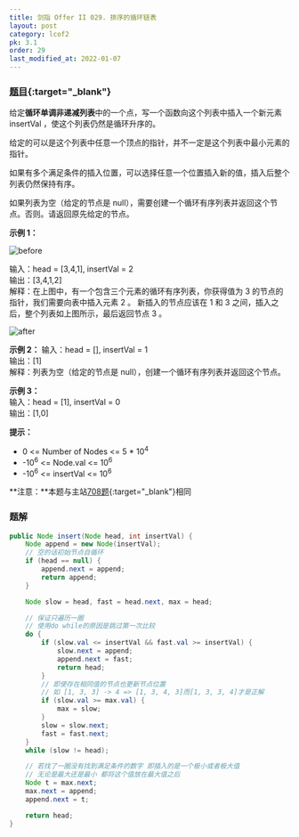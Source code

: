```yaml
---
title: 剑指 Offer II 029. 排序的循环链表
layout: post
category: lcof2
pk: 3.1
order: 29
last_modified_at: 2022-01-07
---
```


### [题目](https://leetcode-cn.com/problems/4ueAj6/){:target="_blank"}

给定**循环单调非递减列表**中的一个点，写一个函数向这个列表中插入一个新元素insertVal ，使这个列表仍然是循环升序的。

给定的可以是这个列表中任意一个顶点的指针，并不一定是这个列表中最小元素的指针。

如果有多个满足条件的插入位置，可以选择任意一个位置插入新的值，插入后整个列表仍然保持有序。

如果列表为空（给定的节点是 null），需要创建一个循环有序列表并返回这个节点。否则。请返回原先给定的节点。

**示例 1：**

![before]({{site.cdn}}/assets/3/029/example_1_before_65p.jpg)

输入：head = [3,4,1], insertVal = 2  
输出：[3,4,1,2]  
解释：在上图中，有一个包含三个元素的循环有序列表，你获得值为 3 的节点的指针，我们需要向表中插入元素 2 。
新插入的节点应该在 1 和 3 之间，插入之后，整个列表如上图所示，最后返回节点 3 。

![after]({{site.cdn}}/assets/3/029/example_1_after_65p.jpg)


**示例 2：**
输入：head = [], insertVal = 1  
输出：[1]  
解释：列表为空（给定的节点是 null），创建一个循环有序列表并返回这个节点。

**示例 3：**  
输入：head = [1], insertVal = 0  
输出：[1,0]

**提示：**
- 0 <= Number of Nodes <= 5 * 10<sup>4</sup>
- -10<sup>6</sup> <= Node.val <= 10<sup>6</sup>
- -10<sup>6</sup> <= insertVal <= 10<sup>6</sup>

**注意：**本题与主站[708题](https://leetcode-cn.com/problems/insert-into-a-sorted-circular-linked-list/){:target="_blank"}相同

### 题解

```java
public Node insert(Node head, int insertVal) {
    Node append = new Node(insertVal);
    // 空的话初始节点自循环
    if (head == null) {
        append.next = append;
        return append;
    }

    Node slow = head, fast = head.next, max = head;

    // 保证只遍历一圈
    // 使用do while的原因是跳过第一次比较
    do {
        if (slow.val <= insertVal && fast.val >= insertVal) {
            slow.next = append;
            append.next = fast;
            return head;
        }
        // 即使存在相同值的节点也更新节点位置
        // 如 [1, 3, 3] -> 4 => [1, 3, 4, 3]而[1, 3, 3, 4]才是正解
        if (slow.val >= max.val) {
            max = slow;
        }
        slow = slow.next;
        fast = fast.next;
    }
    while (slow != head);

    // 若找了一圈没有找到满足条件的数字 即插入的是一个极小或者极大值
    // 无论是最大还是最小 都将这个值放在最大值之后
    Node t = max.next;
    max.next = append;
    append.next = t;

    return head;
}
```